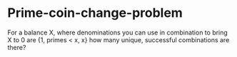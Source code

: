 # Prime-coin-change-problem
For a balance X, where denominations you can use in combination to bring X to 0 are {1, primes &lt; x, x} how many unique, successful combinations are there?
